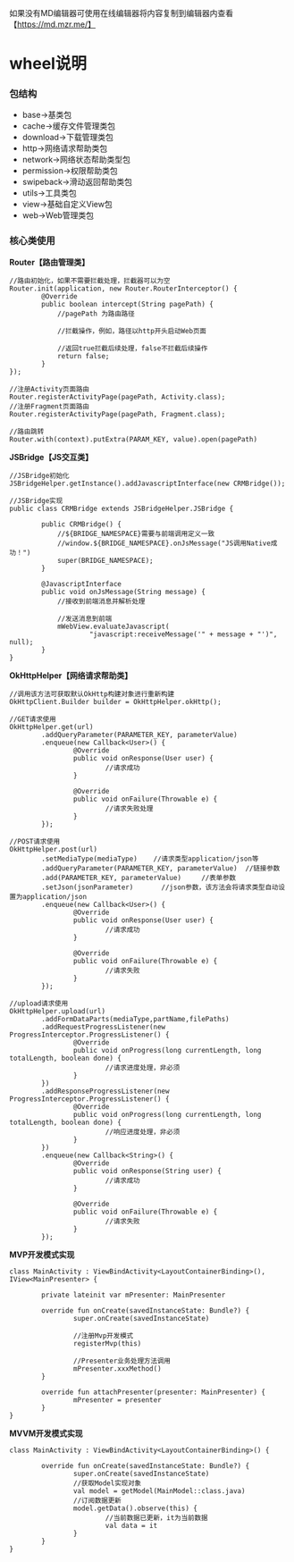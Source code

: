 如果没有MD编辑器可使用在线编辑器将内容复制到编辑器内查看【https://md.mzr.me/】

# wheel说明

### 包结构
- base->基类包
- cache->缓存文件管理类包
- download->下载管理类包
- http->网络请求帮助类包
- network->网络状态帮助类型包
- permission->权限帮助类包
- swipeback->滑动返回帮助类包
- utils->工具类包
- view->基础自定义View包
- web->Web管理类包

### 核心类使用
**Router【路由管理类】**

    //路由初始化，如果不需要拦截处理，拦截器可以为空
	Router.init(application, new Router.RouterInterceptor() {
            @Override
            public boolean intercept(String pagePath) {
                //pagePath 为路由路径
				
				//拦截操作，例如，路径以http开头启动Web页面
				
				//返回true拦截后续处理，false不拦截后续操作
                return false;
            }
	});

	//注册Activity页面路由
	Router.registerActivityPage(pagePath, Activity.class);
	//注册Fragment页面路由
	Router.registerActivityPage(pagePath, Fragment.class);
	
	//路由跳转
	Router.with(context).putExtra(PARAM_KEY, value).open(pagePath)

**JSBridge【JS交互类】**

    //JSBridge初始化
	JSBridgeHelper.getInstance().addJavascriptInterface(new CRMBridge());

	//JSBridge实现
	public class CRMBridge extends JSBridgeHelper.JSBridge {

			public CRMBridge() {
				//${BRIDGE_NAMESPACE}需要与前端调用定义一致
				//window.${BRIDGE_NAMESPACE}.onJsMessage("JS调用Native成功！")
				super(BRIDGE_NAMESPACE);
			}

			@JavascriptInterface
			public void onJsMessage(String message) {
				//接收到前端消息并解析处理

				//发送消息到前端
				mWebView.evaluateJavascript(
						"javascript:receiveMessage('" + message + "')", null);
			}
	}

**OkHttpHelper【网络请求帮助类】**

    //调用该方法可获取默认OkHttp构建对象进行重新构建
	OkHttpClient.Builder builder = OkHttpHelper.okHttp();

	//GET请求使用
	OkHttpHelper.get(url)
			.addQueryParameter(PARAMETER_KEY, parameterValue)
			.enqueue(new Callback<User>() {
					@Override
					public void onResponse(User user) {
							//请求成功
					}

					@Override
					public void onFailure(Throwable e) {
							//请求失败处理
					}
			});
			
	//POST请求使用
	OkHttpHelper.post(url)
			.setMediaType(mediaType)    //请求类型application/json等
			.addQueryParameter(PARAMETER_KEY, parameterValue)  //链接参数
			.add(PARAMETER_KEY, parameterValue)     //表单参数
			.setJson(jsonParameter)       //json参数，该方法会将请求类型自动设置为application/json
			.enqueue(new Callback<User>() {
					@Override
					public void onResponse(User user) {
							//请求成功
					}

					@Override
					public void onFailure(Throwable e) {
							//请求失败
					}
			});
					
	//upload请求使用
	OkHttpHelper.upload(url)
			.addFormDataParts(mediaType,partName,filePaths) 
			.addRequestProgressListener(new ProgressInterceptor.ProgressListener() {
					@Override
					public void onProgress(long currentLength, long totalLength, boolean done) {
							//请求进度处理，非必须
					}
			})
			.addResponseProgressListener(new ProgressInterceptor.ProgressListener() {
					@Override
					public void onProgress(long currentLength, long totalLength, boolean done) {
							//响应进度处理，非必须
					}
			})
			.enqueue(new Callback<String>() {
					@Override
					public void onResponse(String user) {
							//请求成功
					}

					@Override
					public void onFailure(Throwable e) {
							//请求失败
					}
			});

**MVP开发模式实现**

	class MainActivity : ViewBindActivity<LayoutContainerBinding>(), IView<MainPresenter> {

			private lateinit var mPresenter: MainPresenter

			override fun onCreate(savedInstanceState: Bundle?) {
					super.onCreate(savedInstanceState)

					//注册Mvp开发模式
					registerMvp(this)

					//Presenter业务处理方法调用
					mPresenter.xxxMethod()
			}

			override fun attachPresenter(presenter: MainPresenter) {
					mPresenter = presenter
			}
	}

**MVVM开发模式实现**

	class MainActivity : ViewBindActivity<LayoutContainerBinding>() {

			override fun onCreate(savedInstanceState: Bundle?) {
					super.onCreate(savedInstanceState)
					//获取Model实现对象
					val model = getModel(MainModel::class.java)
					//订阅数据更新
					model.getData().observe(this) {
							//当前数据已更新，it为当前数据
							val data = it
					}
			}
	}

